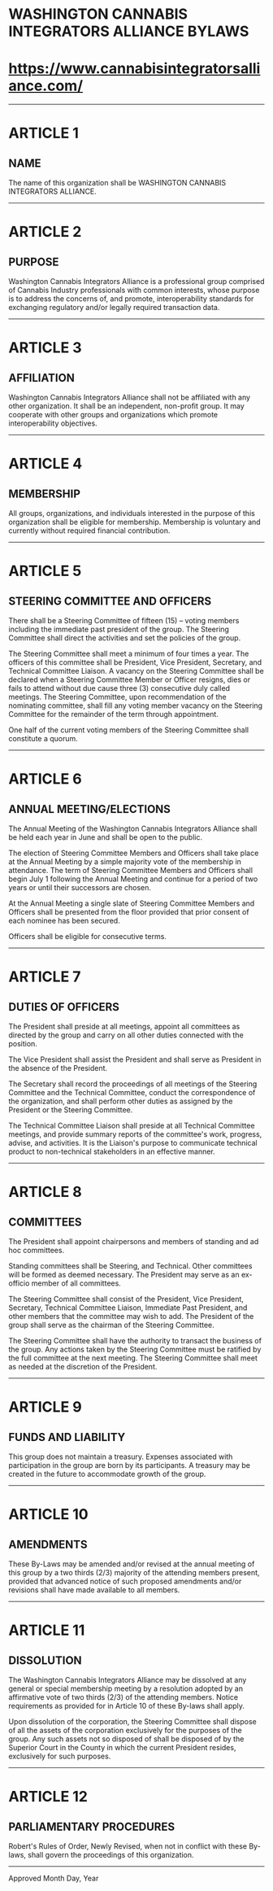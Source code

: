 # WASHINGTON CANNABIS INTEGRATORS ALLIANCE BYLAWS

# https://www.cannabisintegratorsalliance.com/

----------------------------------------

# ARTICLE 1

## NAME

The name of this organization shall be WASHINGTON CANNABIS INTEGRATORS ALLIANCE.

----------------------------------------

# ARTICLE 2

## PURPOSE

Washington Cannabis Integrators Alliance is a professional group comprised of Cannabis 
Industry professionals with common interests, whose purpose is to address the concerns 
of, and promote, interoperability standards for exchanging regulatory and/or legally 
required transaction data.

----------------------------------------

# ARTICLE 3

## AFFILIATION

Washington Cannabis Integrators Alliance shall not be affiliated with any other organization. 
It shall be an independent, non-profit group. It may cooperate with other groups and 
organizations which promote interoperability objectives.

----------------------------------------

# ARTICLE 4

## MEMBERSHIP

All groups, organizations, and individuals interested in the purpose of this organization 
shall be eligible for membership. Membership is voluntary and currently without required 
financial contribution.

----------------------------------------

# ARTICLE 5

## STEERING COMMITTEE AND OFFICERS

There shall be a Steering Committee of fifteen (15) – voting members including the
immediate past president of the group. The Steering Committee shall direct the activities 
and set the policies of the group. 

The Steering Committee shall meet a minimum of four times a year. The officers of this 
committee shall be President, Vice President, Secretary, and Technical Committee 
Liaison. A vacancy on the Steering Committee shall be declared when a Steering Committee 
Member or Officer resigns, dies or fails to attend without due cause three (3) consecutive 
duly called meetings. The Steering Committee, upon recommendation of the nominating committee, 
shall fill any voting member vacancy on the Steering Committee for the remainder of the term 
through appointment.

One half of the current voting members of the Steering Committee shall constitute a quorum.

----------------------------------------

# ARTICLE 6

## ANNUAL MEETING/ELECTIONS

The Annual Meeting of the Washington Cannabis Integrators Alliance shall be held
each year in June and shall be open to the public.

The election of Steering Committee Members and Officers shall take place at the Annual 
Meeting by a simple majority vote of the membership in attendance. The term of Steering 
Committee Members and Officers shall begin July 1 following the Annual Meeting and continue 
for a period of two years or until their successors are chosen.

At the Annual Meeting a single slate of Steering Committee Members and Officers shall be
presented from the floor provided that prior consent of each nominee has been secured.

Officers shall be eligible for consecutive terms.

----------------------------------------

# ARTICLE 7

## DUTIES OF OFFICERS

The President shall preside at all meetings, appoint all committees as directed by the
group and carry on all other duties connected with the position.

The Vice President shall assist the President and shall serve as President in the absence of
the President.

The Secretary shall record the proceedings of all meetings of the Steering Committee and
the Technical Committee, conduct the correspondence of the organization, and shall
perform other duties as assigned by the President or the Steering Committee.

The Technical Committee Liaison shall preside at all Technical Committee meetings, and
provide summary reports of the committee's work, progress, advise, and activities. It is the
Liaison's purpose to communicate technical product to non-technical stakeholders in an
effective manner.


----------------------------------------

# ARTICLE 8

## COMMITTEES

The President shall appoint chairpersons and members of standing and ad hoc
committees.

Standing committees shall be Steering, and Technical. Other committees will be formed as 
deemed necessary. The President may serve as an ex-officio member of all committees.

The Steering Committee shall consist of the President, Vice President, Secretary,
Technical Committee Liaison, Immediate Past President, and other members that the committee 
may wish to add. The President of the group shall serve as the chairman of the Steering 
Committee. 

The Steering Committee shall have the authority to transact the business of
the group. Any actions taken by the Steering Committee must be ratified by the
full committee at the next meeting. The Steering Committee shall meet as needed at the 
discretion of the President.

----------------------------------------

# ARTICLE 9

## FUNDS AND LIABILITY

This group does not maintain a treasury. Expenses associated with participation in the 
group are born by its participants. A treasury may be created in the future to accommodate
growth of the group.

----------------------------------------

# ARTICLE 10

## AMENDMENTS

These By-Laws may be amended and/or revised at the annual meeting of this group
by a two thirds (2/3) majority of the attending members present, provided
that advanced notice of such proposed amendments and/or revisions shall have made
available to all members.

----------------------------------------

# ARTICLE 11

## DISSOLUTION

The Washington Cannabis Integrators Alliance may be dissolved at any general or
special membership meeting by a resolution adopted by an affirmative vote of two thirds
(2/3) of the attending members. Notice requirements as provided for in Article 10 of
these By-laws shall apply.

Upon dissolution of the corporation, the Steering Committee shall dispose of all the assets 
of the corporation exclusively for the purposes of the group. Any such assets not so disposed 
of shall be disposed of by the Superior Court in the County in which the current President
resides, exclusively for such purposes.

----------------------------------------

# ARTICLE 12
## PARLIAMENTARY PROCEDURES

Robert's Rules of Order, Newly Revised, when not in conflict with these By-laws, shall
govern the proceedings of this organization.

----------------------------------------

Approved Month Day, Year
